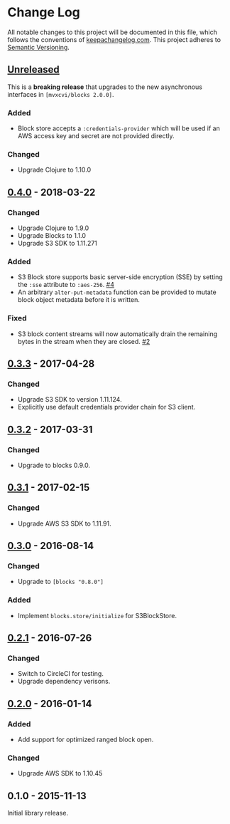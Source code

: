 Change Log
==========

All notable changes to this project will be documented in this file, which
follows the conventions of [keepachangelog.com](http://keepachangelog.com/).
This project adheres to [Semantic Versioning](http://semver.org/).

## [Unreleased]

This is a **breaking release** that upgrades to the new asynchronous interfaces
in `[mvxcvi/blocks 2.0.0]`.

### Added
- Block store accepts a `:credentials-provider` which will be used if an AWS
  access key and secret are not provided directly.

### Changed
- Upgrade Clojure to 1.10.0

## [0.4.0] - 2018-03-22

### Changed
- Upgrade Clojure to 1.9.0
- Upgrade Blocks to 1.1.0
- Upgrade S3 SDK to 1.11.271

### Added
- S3 Block store supports basic server-side encryption (SSE) by setting the
  `:sse` attribute to `:aes-256`.
  [#4](https://github.com/greglook/blocks-s3/pull/4)
- An arbitrary `alter-put-metadata` function can be provided to mutate block
  object metadata before it is written.

### Fixed
- S3 block content streams will now automatically drain the remaining bytes in
  the stream when they are closed.
  [#2](https://github.com/greglook/blocks-s3/issues/2)

## [0.3.3] - 2017-04-28

### Changed
- Upgrade S3 SDK to version 1.11.124.
- Explicitly use default credentials provider chain for S3 client.

## [0.3.2] - 2017-03-31

### Changed
- Upgrade to blocks 0.9.0.

## [0.3.1] - 2017-02-15

### Changed
- Upgrade AWS S3 SDK to 1.11.91.

## [0.3.0] - 2016-08-14

### Changed
- Upgrade to `[blocks "0.8.0"]`

### Added
- Implement `blocks.store/initialize` for S3BlockStore.

## [0.2.1] - 2016-07-26

### Changed
- Switch to CircleCI for testing.
- Upgrade dependency verisons.

## [0.2.0] - 2016-01-14

### Added
- Add support for optimized ranged block open.

### Changed
- Upgrade AWS SDK to 1.10.45

## 0.1.0 - 2015-11-13

Initial library release.

[Unreleased]: https://github.com/greglook/blocks-s3/compare/0.4.0...HEAD
[0.4.0]: https://github.com/greglook/blocks-s3/compare/0.3.3...0.4.0
[0.3.3]: https://github.com/greglook/blocks-s3/compare/0.3.2...0.3.3
[0.3.2]: https://github.com/greglook/blocks-s3/compare/0.3.1...0.3.2
[0.3.1]: https://github.com/greglook/blocks-s3/compare/0.3.0...0.3.1
[0.3.0]: https://github.com/greglook/blocks-s3/compare/0.2.1...0.3.0
[0.2.1]: https://github.com/greglook/blocks-s3/compare/0.2.0...0.2.1
[0.2.0]: https://github.com/greglook/blocks-s3/compare/0.1.0...0.2.0
